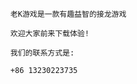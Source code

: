       老K游戏是一款有趣益智的接龙游戏
      
      欢迎大家前来下载体验!
      
      我们的联系方式是: 
      
      +86 13230223735
